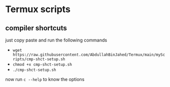# Termux scripts
## compiler shortcuts
   just copy paste and run the following commands
 - ```wget https://raw.githubusercontent.com/AbdullahBinJahed/Termux/main/myScripts/cmp-shct-setup.sh```
 - ```chmod +x cmp-shct-setup.sh```
 - ```./cmp-shct-setup.sh```

now run ```c --help``` to know the options
